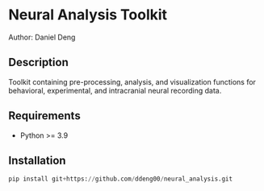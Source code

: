# Neural Analysis Toolkit

Author: Daniel Deng

## Description

Toolkit containing pre-processing, analysis, and visualization functions for behavioral, experimental, and intracranial neural recording data.

## Requirements

- Python >= 3.9

## Installation

```python
pip install git+https://github.com/ddeng00/neural_analysis.git
```
